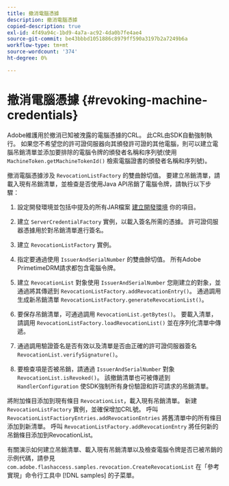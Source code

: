```yaml
---
title: 撤消電腦憑據
description: 撤消電腦憑據
copied-description: true
exl-id: 4f49a94c-1bd9-4a7a-ac92-4da0b7fe4ae4
source-git-commit: be43bbbd1051886c8979ff590a3197b2a7249b6a
workflow-type: tm+mt
source-wordcount: '374'
ht-degree: 0%

---
```


# 撤消電腦憑據 {#revoking-machine-credentials}

Adobe維護用於撤消已知被洩露的電腦憑據的CRL。 此CRL由SDK自動強制執行。 如果您不希望您的許可證伺服器向其頒發許可證的其他電腦，則可以建立電腦吊銷清單並添加要排除的電腦令牌的頒發者名稱和序列號(使用 `MachineToken.getMachineTokenId()` 檢索電腦證書的頒發者名稱和序列號)。

撤消電腦憑據涉及 `RevocationListFactory` 的雙曲餘切值。 要建立吊銷清單，請載入現有吊銷清單，並檢查是否使用Java API吊銷了電腦令牌，請執行以下步驟：

1. 設定開發環境並包括中提及的所有JAR檔案 [建立開發環境](../../protecting-content/setting-up-the-sdk/setup-dev-env.md) 你的項目。
1. 建立 `ServerCredentialFactory` 實例，以載入簽名所需的憑據。 許可證伺服器憑據用於對吊銷清單進行簽名。
1. 建立 `RevocationListFactory` 實例。
1. 指定要通過使用 `IssuerAndSerialNumber` 的雙曲餘切值。 所有Adobe PrimetimeDRM請求都包含電腦令牌。
1. 建立 `RevocationList` 對象使用 `IssuerAndSerialNumber` 您剛建立的對象，並通過將其傳遞到 `RevocationListFactory.addRevocationEntry()`。 通過調用生成新吊銷清單 `RevocationListFactory.generateRevocationList()`。

1. 要保存吊銷清單，可通過調用 `RevocationList.getBytes()`。 要載入清單，請調用 `RevocationListFactory.loadRevocationList()` 並在序列化清單中傳遞。

1. 通過調用驗證簽名是否有效以及清單是否由正確的許可證伺服器簽名 `RevocationList.verifySignature()`。
1. 要檢查項是否被吊銷，請通過 `IssuerAndSerialNumber` 對象 `RevocationList.isRevoked()`。 該撤銷清單也可被傳遞到 `HandlerConfiguration` 使SDK強制所有身份驗證和許可請求的吊銷清單。

將附加條目添加到現有條目 `RevocationList`，載入現有吊銷清單。 新建 `RevocationListFactory` 實例，並確保增加CRL號。 呼叫 `RevocationListFactioryEntries.addRevocationEntries` 將舊清單中的所有條目添加到新清單。 呼叫 `RevocationListFactory.addRevocationEntry` 將任何新的吊銷條目添加到RevocationList。

有關演示如何建立吊銷清單、載入現有吊銷清單以及檢查電腦令牌是否已被吊銷的示例代碼，請參見 `com.adobe.flashaccess.samples.revocation.CreateRevocationList` 在「參考實現」命令行工具中 [!DNL samples] 的子菜單。

